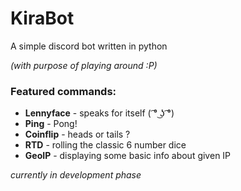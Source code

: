 # KiraBot
A simple discord bot written in python 


<p><i>(with purpose of playing around :P) </i></p>

<h3>Featured commands: </h3>
<ul>
    <li><b>Lennyface</b> - speaks for itself ( ͡° ͜ʖ ͡°)</li>
    <li><b>Ping</b> - Pong!</li>
    <li><b>Coinflip</b> - heads or tails ?</li>
    <li><b>RTD</b> - rolling the classic 6 number dice</li>
    <li><b>GeoIP</b> - displaying some basic info about given IP</li>
</ul>

<i>currently in development phase</i>
